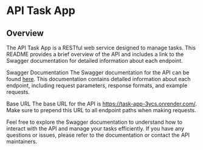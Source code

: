 # API Task App
## Overview
The API Task App is a RESTful web service designed to manage tasks. This README provides a brief overview of the API and includes a link to the Swagger documentation
for detailed information about each endpoint.

Swagger Documentation
The Swagger documentation for the API can be found [here](https://task-app-3ycs.onrender.com/docs). 
This documentation contains detailed information about each endpoint, including request parameters, response formats, and example requests.

Base URL
The base URL for the API is https://task-app-3ycs.onrender.com/. Make sure to prepend this URL to all endpoint paths when making requests.

Feel free to explore the Swagger documentation to understand how to interact with the API and manage your tasks efficiently. 
If you have any questions or issues, please refer to the documentation or contact the API maintainers.
